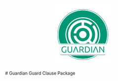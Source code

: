 <p align="center">
  <img alt="Guardian Logo" width="200px" src="images/Guardian Logo.png" />
</p>
# Guardian
Guard Clause Package
